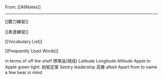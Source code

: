 From: [[AllNotes]]

---

[[聽力練習]]

[[表達練習]]

[[Vocabulary List]]

[[Frequently Used Words]]

in terms of
off the shelf 標準品(現成)
Latitude
Longitude
Altitude
Apple to Apple
green light: 拍板定案
Sentry
leadership 高層
albeit
Apart from
to name a few
bear in mind

